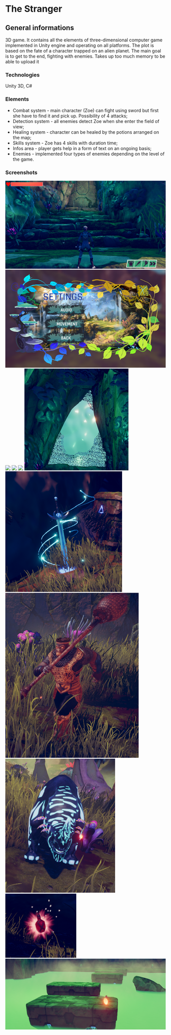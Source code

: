 # The Stranger
## General informations
3D game. It contains all the elements of three-dimensional computer game implemented in Unity engine and operating on all platforms. The plot is based on the fate of a character trapped on an alien planet. The main goal is to get to the end, fighting with enemies. Takes up too much memory to be able to upload it
### Technologies
Unity 3D, C#
### Elements
- Combat system - main character (Zoe) can fight using sword but first she have to find it and pick up. Possibility of 4 attacks;
- Detection system - all enemies detect Zoe when she enter the field of view;
- Healing system - character can be healed by the potions arranged on the map;
- Skills system - Zoe has 4 skills with duration time;
- Infos area - player gets help in a form of text on an ongoing basis;
- Enemies - implemented four types of enemies depending on the level of the game.
### Screenshots
![](https://github.com/dorian195/The-Stranger-Game3D/blob/master/1.PNG)
![](https://github.com/dorian195/The-Stranger-Game3D/blob/master/2.PNG)
![](https://github.com/dorian195/The-Stranger-Game3D/blob/master/Info3.PNG)
![](https://github.com/dorian195/The-Stranger-Game3D/blob/master/Info4.PNG)
![](https://github.com/dorian195/The-Stranger-Game3D/blob/master/gra%20cpu.PNG)
![](https://github.com/dorian195/The-Stranger-Game3D/blob/master/tel2.PNG)
![](https://github.com/dorian195/The-Stranger-Game3D/blob/master/sword.PNG)
![](https://github.com/dorian195/The-Stranger-Game3D/blob/master/mking.PNG)
![](https://github.com/dorian195/The-Stranger-Game3D/blob/master/rhino.PNG)
![](https://github.com/dorian195/The-Stranger-Game3D/blob/master/potion.PNG)
![](https://github.com/dorian195/The-Stranger-Game3D/blob/master/platform.PNG)
